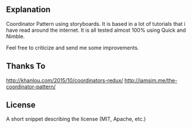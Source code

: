 ## Explanation

Coordinator Pattern using storyboards. It is based in a lot of tutorials that i have read around the internet. It is all tested almost 100% using Quick and Nimble. 

Feel free to criticize and send me some improvements.

## Thanks To

http://khanlou.com/2015/10/coordinators-redux/
http://iamsim.me/the-coordinator-pattern/

## License

A short snippet describing the license (MIT, Apache, etc.)